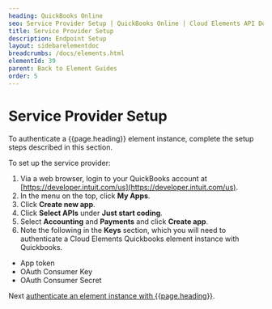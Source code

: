 ```yaml
---
heading: QuickBooks Online
seo: Service Provider Setup | QuickBooks Online | Cloud Elements API Docs
title: Service Provider Setup
description: Endpoint Setup
layout: sidebarelementdoc
breadcrumbs: /docs/elements.html
elementId: 39
parent: Back to Element Guides
order: 5
---
```


# Service Provider Setup

To authenticate a {{page.heading}} element instance, complete the setup steps described in this section.

To set up the service provider:

1. Via a web browser, login to your QuickBooks account at [https://developer.intuit.com/us](https://developer.intuit.com/us).
2. In the menu on the top, click __My Apps__.
3. Click __Create new app__.
4. Click __Select APIs__ under __Just start coding__.
5. Select __Accounting__ and __Payments__ and click __Create app__.
6. Note the following in the __Keys__ section, which you will need to authenticate a Cloud Elements Quickbooks element instance with Quickbooks.
 * App token
 * OAuth Consumer Key
 * OAuth Consumer Secret

Next [authenticate an element instance with {{page.heading}}](authenticate.html).
